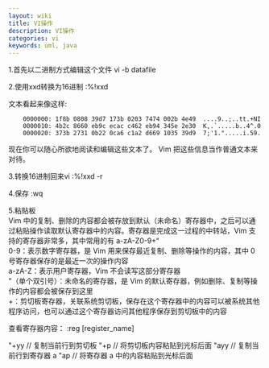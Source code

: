 ```yaml
---
layout: wiki
title: VI操作
description: VI操作
categories: vi
keywords: uml, java
---
```

1.首先以二进制方式编辑这个文件
vi -b datafile

2.使用xxd转换为16进制
:%!xxd

文本看起来像这样:

        0000000: 1f8b 0808 39d7 173b 0203 7474 002b 4e49  ....9..;..tt.+NI 
        0000010: 4b2c 8660 eb9c ecac c462 eb94 345e 2e30  K,.`.....b..4^.0 
        0000020: 373b 2731 0b22 0ca6 c1a2 d669 1035 39d9  7;'1.".....i.59. 

现在你可以随心所欲地阅读和编辑这些文本了。 Vim 把这些信息当作普通文本来对待。

3.转换16进制回来vi
:%!xxd -r

4.保存
:wq

5.粘贴板  
Vim 中的复制、删除的内容都会被存放到默认（未命名）寄存器中，之后可以通过粘贴操作读取默认寄存器中的内容。寄存器是完成这一过程的中转站，Vim 支持的寄存器非常多，其中常用的有 a-zA-Z0-9+“  
0-9：表示数字寄存器，是 Vim 用来保存最近复制、删除等操作的内容，其中 0 号寄存器保存的是最近一次的操作内容  
a-zA-Z：表示用户寄存器，Vim 不会读写这部分寄存器  
"（单个双引号）：未命名的寄存器，是 Vim 的默认寄存器，例如删除、复制等操作的内容都会被保存到这里  
+：剪切板寄存器，关联系统剪切板，保存在这个寄存器中的内容可以被系统其他程序访问，也可以通过这个寄存器访问其他程序保存到剪切板中的内容  

查看寄存器内容： :reg [register_name]   


"+yy  // 复制当前行到剪切板
"+p   // 将剪切板内容粘贴到光标后面
"ayy  // 复制当前行到寄存器 a
"ap   // 将寄存器 a 中的内容粘贴到光标后面  
